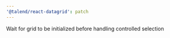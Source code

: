 ```yaml
---
'@talend/react-datagrid': patch
---
```


Wait for grid to be initialized before handling controlled selection

